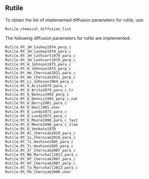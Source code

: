 ## Rutile

To obtain the list of implemented diffusion parameters for rutile, use:

```@docs
Rutile.chemical_diffusion_list
```

The following diffusion parameters for rutile are implemented:

```@docs
Rutile.Rt_3H_Caskey1974_perp_c
Rutile.Rt_3H_Caskey1974_para_c
Rutile.Rt_3H_Cathcart1979_para_c
Rutile.Rt_3H_Cathcart1979_perp_c
Rutile.Rt_H_Johnson1975_para_c
Rutile.Rt_H_Johnson1975_perp_c
Rutile.Rt_He_Cherniak2011_para_c
Rutile.Rt_He_Cherniak2011_perp_c
Rutile.Rt_Li_Johnson1964_perp_c
Rutile.Rt_O_Arita1979_para_c
Rutile.Rt_O_Arita1979_para_c_Cr
Rutile.Rt_O_Dennis1993_perp_c
Rutile.Rt_O_Dennis1993_perp_c_nat
Rutile.Rt_O_Derry1981_para_c
Rutile.Rt_O_Haul1965_unor
Rutile.Rt_O_Lundy1973_para_c
Rutile.Rt_O_Lundy1973_perp_c
Rutile.Rt_O_Moore1998_para_c_fast
Rutile.Rt_O_Moore1998_para_c_slow
Rutile.Rt_O_Venkatu1970
Rutile.Rt_Al_Cherniak2019_para_c
Rutile.Rt_Si_Cherniak2019_para_c
Rutile.Rt_Ti_Hoshino1985_para_c
Rutile.Rt_Ti_Hoshino1985_perp_c
Rutile.Rt_Zr_Cherniak2007_para_c
Rutile.Rt_Nb_Marschall2013_para_c
Rutile.Rt_Hf_Cherniak2007_para_c
Rutile.Rt_Hf_Cherniak2007_perp_c
Rutile.Rt_Ta_Marschall2013_para_c
Rutile.Rt_Pb_Cherniak2000_unor
```

